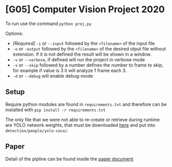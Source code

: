 # [G05] Computer Vision Project 2020 
To run use the command `python proj.py`

Options:
 - _[Required]_ `-i` or `--input` followed by the `<filename>` of the input file
 - `-o` or `-output` followed by the `<filename>` of the desired otput file without extension. 
 If it is not defined the result will be shown in a window.
 - `-v` or `--verbose`, if defined will run the project in verbose mode
 - `-s` or `--skip` followed by a number defines the number to frame to skip, for example if value is 3 it will analyze 1 frame each 3.
 - `-d` or `--debug` will enable debug-mode

## Setup
Require python modules are found in `requirements.txt` and therefore can be installed with `pip install -r requirements.txt` 

The only file that we were not able to re-create or retrieve during runtime are YOLO network weights,
that must be downloaded [here](https://drive.google.com/file/d/1kQ29lFhHEGQrKqlUU0BNB1cIyoTHkwI6/view?usp=sharing) and put into `detection/people/yolo-coco/`.

## Paper
Detail of the pipline can be found inside the [paper document](./Gambelli_Gavioli_Glorio_g05_project_paper.pdf)